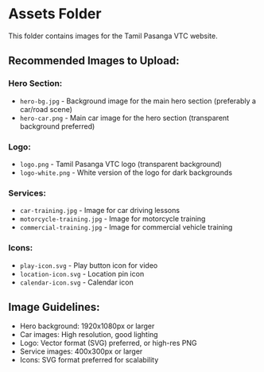 # Assets Folder

This folder contains images for the Tamil Pasanga VTC website.

## Recommended Images to Upload:

### Hero Section:
- `hero-bg.jpg` - Background image for the main hero section (preferably a car/road scene)
- `hero-car.png` - Main car image for the hero section (transparent background preferred)

### Logo:
- `logo.png` - Tamil Pasanga VTC logo (transparent background)
- `logo-white.png` - White version of the logo for dark backgrounds

### Services:
- `car-training.jpg` - Image for car driving lessons
- `motorcycle-training.jpg` - Image for motorcycle training  
- `commercial-training.jpg` - Image for commercial vehicle training

### Icons:
- `play-icon.svg` - Play button icon for video
- `location-icon.svg` - Location pin icon
- `calendar-icon.svg` - Calendar icon

## Image Guidelines:
- Hero background: 1920x1080px or larger
- Car images: High resolution, good lighting
- Logo: Vector format (SVG) preferred, or high-res PNG
- Service images: 400x300px or larger
- Icons: SVG format preferred for scalability